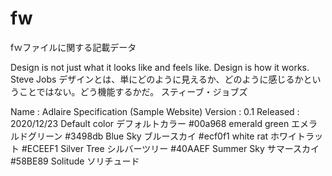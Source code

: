 # fw

fｗファイルに関する記載データ


Design is not just what it looks like and feels like. Design is how it works.
Steve Jobs
デザインとは、単にどのように見えるか、どのように感じるかということではない。どう機能するかだ。
スティーブ・ジョブズ

Name       : Adlaire Specification (Sample Website)
Version    : 0.1
Released   : 2020/12/23
Default color デフォルトカラー
#00a968 emerald green  エメラルドグリーン
#3498db Blue Sky  ブルースカイ
#ecf0f1 white rat ホワイトラット
#ECEEF1 Silver Tree シルバーツリー
#40AAEF Summer Sky サマースカイ
#58BE89 Solitude ソリチュード
